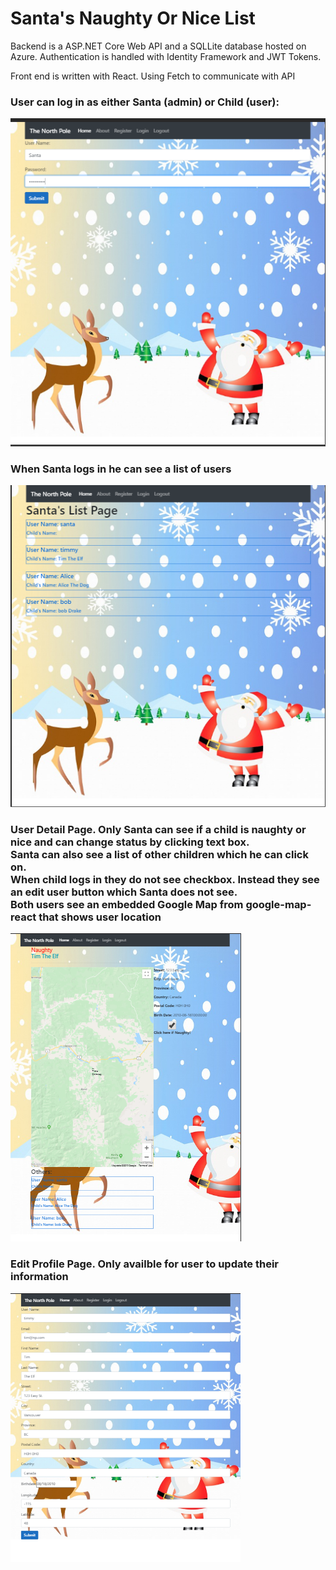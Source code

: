 # Santa's Naughty Or Nice List

<p>Backend is a ASP.NET Core Web API and a SQLLite database hosted on Azure.  Authentication is handled with Identity Framework and JWT Tokens.</p>

<p>Front end is written with React.  Using Fetch to communicate with API</p>

<h3>User can log in as either Santa (admin) or Child (user):</h3>

<img src="https://github.com/switch900/SantaNaughtyOrNiceList/blob/master/Images/LoginPage.png?raw=true" />

<h3>When Santa logs in he can see a list of users</h3>
  
<img src="https://github.com/switch900/SantaNaughtyOrNiceList/blob/master/Images/SantaList.png?raw=true" />

<h3>User Detail Page.  Only Santa can see if a child is naughty or nice and can change status by clicking text box.<br>
       Santa can also see a list of other children which he can click on.<br>
       When child logs in they do not see checkbox.  Instead they see an edit user button which Santa does not see.<br>
     Both users see an embedded Google Map from google-map-react that shows user location</h3>

<img src="https://github.com/switch900/SantaNaughtyOrNiceList/blob/master/Images/SantaDetailPage.png?raw=true"/>

<h3>Edit Profile Page.  Only availble for user to update their information</h3>

<img src="https://github.com/switch900/SantaNaughtyOrNiceList/blob/master/Images/EditProfilePage.png?raw=true" />
